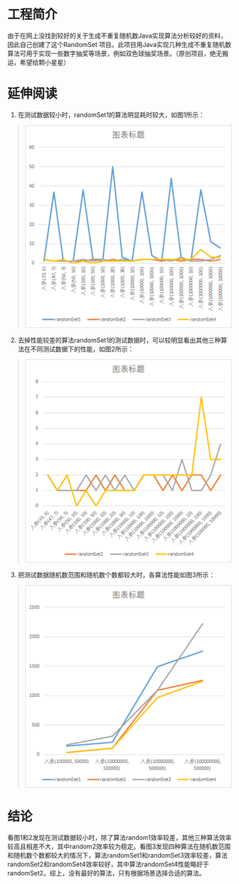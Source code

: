 # 工程简介
由于在网上没找到较好的关于生成不重复随机数Java实现算法分析较好的资料，因此自己创建了这个RandomSet 项目。此项目用Java实现几种生成不重复随机数算法可用于实现一些数字抽奖等场景，例如双色球抽奖场景。（原创项目，绝无搬运，希望给颗小星星）
# 延伸阅读
 1. 在测试数据较小时，randomSet1的算法明显耗时较大，如图1所示：
> ![contents](./screenshot/image1.png)
 2. 去掉性能较差的算法randomSet1的测试数据时，可以较明显看出其他三种算法在不同测试数据下的性能，如图2所示：
> ![contents](./screenshot/image2.png)
 3. 把测试数据随机数范围和随机数个数都较大时，各算法性能如图3所示：
> ![contents](./screenshot/image3.png)
# 结论
看图1和2发现在测试数据较小时，除了算法random1效率较差，其他三种算法效率较高且相差不大，其中random2效率较为稳定。看图3发现四种算法在随机数范围和随机数个数都较大的情况下，算法randomSet1和randomSet3效率较差，算法randomSet2和randomSet4效率较好，其中算法randomSet4性能略好于randomSet2。综上，没有最好的算法，只有根据场景选择合适的算法。